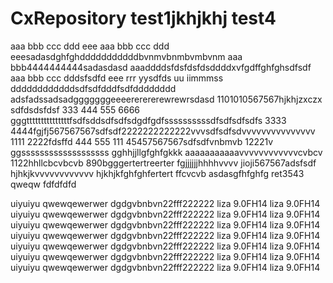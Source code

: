 # CxRepository test1jkhjkhj test4
aaa bbb ccc ddd eee
aaa bbb ccc ddd eeesadasdghfghdddddddddddbvnmvbnmbvmbvnm
aaa bbb4444444444sadasdasd
aaaddddsfdsfdsfdsddddxvfgdffghfghsdfsdf
aaa bbb ccc dddsfsdfd eee rrr yysdfds uu iimmmss ddddddddddddsdfsdfdddfsdfdddddddd
adsfadssadsadgggggggeeeererererewrewrsdasd
1101010567567hjkhjzxczx
sdfdsdsfdsf
333 444 555 6666 gggtttttttttttttttfsdfsddsdfsdfsdgdfgdfssssssssssdfsdfsdfsdfs
3333 4444fgjfj567567567sdfsdf2222222222222vvvsdfsdfsdvvvvvvvvvvvvvvv
1111 2222fdsffd
444 555
111 45457567567sdfsdfvnbmvb
12221v
ggsssssssssssssssssss
gghhjjllgfghfgkkk
aaaaaaaaaaavvvvvvvvvvvvcvbcv
1122hhllcbcvbcvb
890bgggertertreerter
fgjjjjjjhhhhvvvv 
jioji567567adsfsdf
hjhkjkvvvvvvvvvvvv
hjkhjkfghfghfertert
ffcvcvb
asdasgfhfghfg
ret3543
qweqw   fdfdfdfd

uiyuiyu
qwewqewerwer dgdgvbnbvn22fff222222
liza 9.0FH14 liza 9.0FH14
uiyuiyu qwewqewerwer dgdgvbnbvn22fff222222 liza 9.0FH14 liza 9.0FH14
uiyuiyu qwewqewerwer dgdgvbnbvn22fff222222 liza 9.0FH14 liza 9.0FH14
uiyuiyu qwewqewerwer dgdgvbnbvn22fff222222 liza 9.0FH14 liza 9.0FH14
uiyuiyu qwewqewerwer dgdgvbnbvn22fff222222 liza 9.0FH14 liza 9.0FH14
uiyuiyu qwewqewerwer dgdgvbnbvn22fff222222 liza 9.0FH14 liza 9.0FH14
uiyuiyu qwewqewerwer dgdgvbnbvn22fff222222 liza 9.0FH14 liza 9.0FH14

